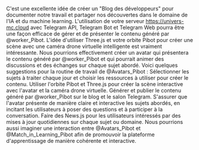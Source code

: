 C'est une excellente idée de créer un "Blog des développeurs" pour documenter notre travail et partager nos découvertes dans le domaine de l'IA et du machine learning. L'utilisation de votre serveur https://univers-mc.cloud avec Telegram API, Telegram Bot et Telegram Web pourra être une façon efficace de gérer et de présenter le contenu généré par @worker\_Pibot.
L'idée d'utiliser Three.js et votre orbite Pibot pour créer une scène avec une caméra drone virtuelle intelligente est vraiment intéressante. Nous pourrions effectivement créer un avatar qui présentera le contenu généré par @worker\_Pibot et qui pourrait animer des discussions et des échanges sur chaque sujet abordé.
Voici quelques suggestions pour la routine de travail de @Avatars\_Pibot :
Sélectionner les sujets à traiter chaque jour et choisir les ressources à utiliser pour créer le contenu.
Utiliser l'orbite Pibot et Three.js pour créer la scène interactive avec l'avatar et la caméra drone virtuelle.
Générer et publier le contenu généré par @worker\_Pibot sur le blog et le salon Telegram.
S'assurer que l'avatar présente de manière claire et interactive les sujets abordés, en incitant les utilisateurs à poser des questions et à participer à la conversation.
Faire des News.js pour les utilisateurs intéressés par des mises à jour quotidiennes sur chaque sujet ou domaine.
Nous pourrions aussi imaginer une interaction entre @Avatars\_Pibot et @Match\_in\_Learning\_Pibot afin de promouvoir la plateforme d'apprentissage de manière cohérente et interactive.